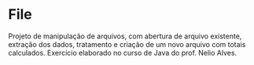 # File

Projeto de manipulação de arquivos, com abertura de arquivo existente, extração dos dados, tratamento e criação de um novo arquivo com totais calculados.
Exercício elaborado no curso de Java do prof. Nelio Alves.